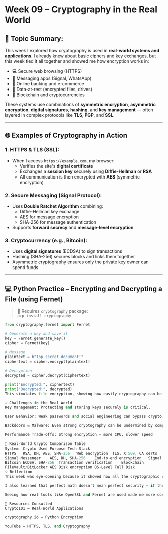 # Week 09 – Cryptography in the Real World

## 🔐 Topic Summary:
This week I explored how cryptography is used in **real-world systems and applications**. I already knew about basic ciphers and key exchanges, but this week tied it all together and showed me how encryption works in:

- 💻 Secure web browsing (HTTPS)
- 📱 Messaging apps (Signal, WhatsApp)
- 🏦 Online banking and e-commerce
- 💾 Data-at-rest (encrypted files, drives)
- 🔐 Blockchain and cryptocurrencies

These systems use combinations of **symmetric encryption**, **asymmetric encryption**, **digital signatures**, **hashing**, and **key management** — often layered in complex protocols like **TLS**, **PGP**, and **SSL**.

---

## 🌐 Examples of Cryptography in Action

### 1. HTTPS & TLS (SSL):
- When I access `https://example.com`, my browser:
  - Verifies the site's **digital certificate**
  - Exchanges a **session key** securely using **Diffie-Hellman** or **RSA**
  - All communication is then encrypted with **AES** (symmetric encryption)

### 2. Secure Messaging (Signal Protocol):
- Uses **Double Ratchet Algorithm** combining:
  - Diffie-Hellman key exchange
  - AES for message encryption
  - SHA-256 for message authentication
- Supports **forward secrecy** and **message-level encryption**

### 3. Cryptocurrency (e.g., Bitcoin):
- Uses **digital signatures** (ECDSA) to sign transactions
- Hashing (SHA-256) secures blocks and links them together
- Asymmetric cryptography ensures only the private key owner can spend funds

---

## 💻 Python Practice – Encrypting and Decrypting a File (using Fernet)

> 🔧 Requires `cryptography` package:  
> `pip install cryptography`

```python
from cryptography.fernet import Fernet

# Generate a key and save it
key = Fernet.generate_key()
cipher = Fernet(key)

# Message
plaintext = b"Top secret document!"
ciphertext = cipher.encrypt(plaintext)

# Decryption
decrypted = cipher.decrypt(ciphertext)

print("Encrypted:", ciphertext)
print("Decrypted:", decrypted)
This simulates file encryption, showing how easily cryptography can be applied with libraries like Fernet (which uses AES internally).

⚠️ Challenges in the Real World
Key Management: Protecting and storing keys securely is critical.

User Behavior: Weak passwords and social engineering can bypass crypto.

Backdoors & Malware: Even strong cryptography can be undermined by compromised devices.

Performance Trade-offs: Strong encryption = more CPU, slower speed

🔁 Real-World Crypto Comparison Table
System	Crypto Used	Purpose	Tech Stack
HTTPS	RSA, DH, AES, SHA-256	Web encryption	TLS, X.509, CA certs
Signal Messenger	AES, DH, SHA-256	End-to-end encryption	Signal protocol
Bitcoin	ECDSA, SHA-256	Transaction verification	Blockchain
FileVault/BitLocker	AES	Disk encryption	OS-Level Full Disk
💡 Reflection
This week was eye-opening because it showed how all the cryptographic concepts I’ve learned come together in real-world applications. I now understand how websites, banking, messaging, and blockchain systems protect data using encryption, key exchange, and signatures.

I also learned that perfect math doesn’t mean perfect security — if the keys are stolen, or if users are tricked, encryption fails. Security is about the whole system, not just the algorithm.

Seeing how real tools like OpenSSL and Fernet are used made me more confident about applying cryptography in my own coding projects in the future.

🔗 Resources Consulted
Crypto101 – Real-World Applications

cryptography.io – Python Encryption

YouTube – HTTPS, TLS, and Cryptography

